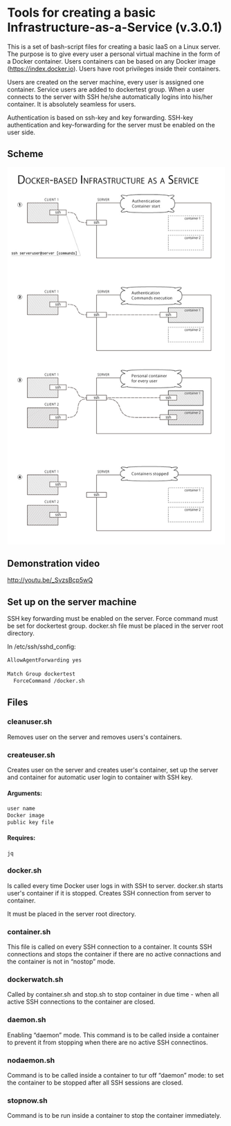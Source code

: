 # Tools for creating a basic Infrastructure-as-a-Service (v.3.0.1)

This is a set of bash-script files for creating a basic IaaS on a Linux server. 
The purpose is to give every user a personal virtual machine in the form of a Docker container. Users containers can be based on any Docker image (https://index.docker.io). Users have root privileges inside their containers. 

Users are created on the server machine, every user is assigned one container. Service users are added to dockertest group. 
When a user connects to the server with SSH he/she automatically logins into his/her container. It is absolutely seamless for users. 

Authentication is based on ssh-key and key forwarding. SSH-key authentication and key-forwarding for the server must be enabled on the user side. 

## Scheme

![Scheme](docker-IaaS.jpg)

## Demonstration video

http://youtu.be/_SvzsBcp5wQ


## Set up on the server machine

SSH key forwarding must be enabled on the server. 
Force command must be set for dockertest group.
docker.sh file must be placed in the server root directory.

In /etc/ssh/sshd_config:

```
AllowAgentForwarding yes

Match Group dockertest
  ForceCommand /docker.sh
```


## Files


### cleanuser.sh

Removes user on the server and removes users's containers.



### createuser.sh

Creates user on the server and creates user's container, set up the server and container for automatic user login to container with SSH key. 

#### Arguments:
	user name
	Docker image
	public key file
	
	
#### Requires:
	jq


### docker.sh

Is called every time Docker user logs in with SSH to server.
docker.sh starts user's container if it is stopped.
Creates SSH connection from server to container.

It must be placed in the server root directory. 

### container.sh

This file is called on every SSH connection to a container. It counts SSH connections and stops the container if there are no active connactions and the container is not in “nostop” mode. 

### dockerwatch.sh

Called by container.sh and stop.sh to stop container in due time - when all active SSH connections to the container are closed.


### daemon.sh

Enabling “daemon” mode. This command is to be called inside a container to prevent it from stopping when there are no active SSH connectinos.


### nodaemon.sh

Command is to be called inside a container to tur off “daemon” mode: to set the container to be stopped after all SSH sessions are closed.


### stopnow.sh

Command is to be run inside a container to stop the container immediately.



